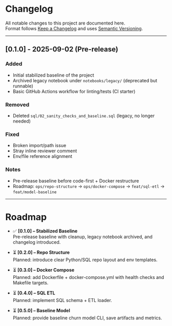 # Changelog
All notable changes to this project are documented here.  
Format follows [Keep a Changelog](https://keepachangelog.com/en/1.1.0/) and uses [Semantic Versioning](https://semver.org/).

---

## [0.1.0] - 2025-09-02 (Pre-release)

### Added
- Initial stabilized baseline of the project
- Archived legacy notebook under `notebooks/legacy/` (deprecated but runnable)
- Basic GitHub Actions workflow for linting/tests (CI starter)

### Removed
- Deleted `sql/02_sanity_checks_and_baseline.sql` (legacy, no longer needed)

### Fixed
- Broken import/path issue
- Stray inline reviewer comment
- Env/file reference alignment

### Notes
- Pre-release baseline before code-first + Docker restructure
- Roadmap: `ops/repo-structure` → `ops/docker-compose` → `feat/sql-etl` → `feat/model-baseline`

---

# Roadmap

- ✅ **[0.1.0] – Stabilized Baseline**  
  Pre-release baseline with cleanup, legacy notebook archived, and changelog introduced.

- ⏳ **[0.2.0] – Repo Structure**  
  Planned: introduce clear Python/SQL repo layout and env templates.

- ⏳ **[0.3.0] – Docker Compose**  
  Planned: add Dockerfile + docker-compose.yml with health checks and Makefile targets.

- ⏳ **[0.4.0] – SQL ETL**  
  Planned: implement SQL schema + ETL loader.

- ⏳ **[0.5.0] – Baseline Model**  
  Planned: provide baseline churn model CLI, save artifacts and metrics.
